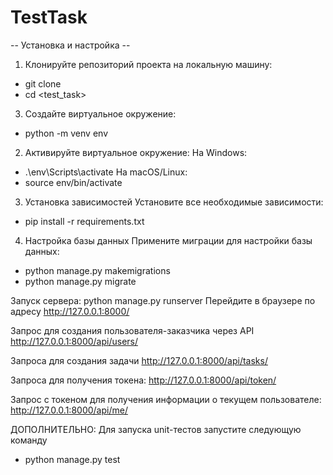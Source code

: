 # TestTask
-- Установка и настройка -- 
1. Клонируйте репозиторий проекта на локальную машину:
* git clone <TestTask>
* cd <test_task>
3. Создайте виртуальное окружение:
* python -m venv env
2. Активируйте виртуальное окружение:
На Windows:
* .\env\Scripts\activate
На macOS/Linux:
* source env/bin/activate
3. Установка зависимостей
Установите все необходимые зависимости:
* pip install -r requirements.txt
4. Настройка базы данных
Примените миграции для настройки базы данных:
* python manage.py makemigrations
* python manage.py migrate

Запуск сервера:
python manage.py runserver
Перейдите в браузере по адресу http://127.0.0.1:8000/

Запрос для создания пользователя-заказчика через API
http://127.0.0.1:8000/api/users/

Запроса для создания задачи
http://127.0.0.1:8000/api/tasks/

Запроса для получения токена:
http://127.0.0.1:8000/api/token/

Запрос с токеном для получения информации о текущем пользователе:
http://127.0.0.1:8000/api/me/

ДОПОЛНИТЕЛЬНО:
Для запуска unit-тестов запустите следующую команду
* python manage.py test
